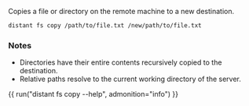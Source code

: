 Copies a file or directory on the remote machine to a new destination.

```sh
distant fs copy /path/to/file.txt /new/path/to/file.txt
```

### Notes

* Directories have their entire contents recursively copied to the destination.
* Relative paths resolve to the current working directory of the server.

{{ run("distant fs copy --help", admonition="info") }}
